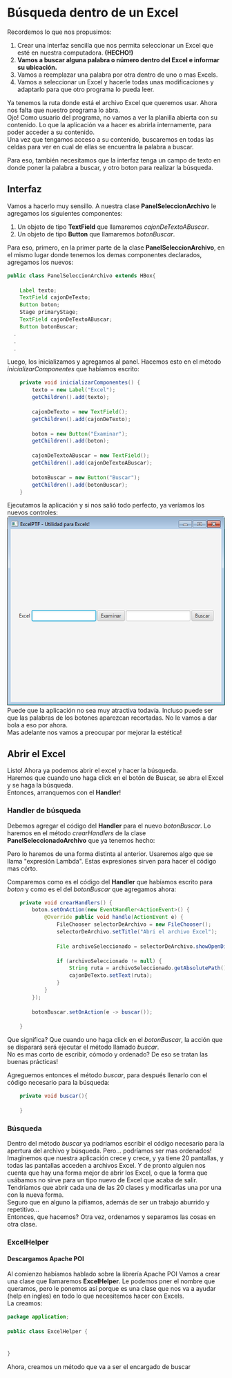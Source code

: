 # Búsqueda dentro de un Excel  

Recordemos lo que nos propusimos:  
1. Crear una interfaz sencilla que nos permita seleccionar un Excel que esté en nuestra computadora. **(HECHO!)**  
2. **Vamos a buscar alguna palabra o número dentro del Excel e informar su ubicación.**  
3. Vamos a reemplazar una palabra por otra dentro de uno o mas Excels.  
4. Vamos a seleccionar un Excel y hacerle todas unas modificaciones y adaptarlo para que otro programa lo pueda leer.  

Ya tenemos la ruta donde está el archivo Excel que queremos usar. Ahora nos falta que nuestro programa lo abra.  
Ojo! Como usuario del programa, no vamos a ver la planilla abierta con su contenido. Lo que la aplicación va a hacer es abrirla internamente, para poder acceder a su contenido.  
Una vez que tengamos acceso a su contenido, buscaremos en todas las celdas para ver en cual de ellas se encuentra la palabra a buscar.  

Para eso, también necesitamos que la interfaz tenga un campo de texto en donde poner la palabra a buscar, y otro boton para realizar la búsqueda.  

## Interfaz  

Vamos a hacerlo muy sensillo. A nuestra clase **PanelSeleccionArchivo** le agregamos los siguientes componentes:  
1. Un objeto de tipo **TextField** que llamaremos *cajonDeTextoABuscar*.  
2. Un objeto de tipo **Button** que llamaremos *botonBuscar*.  

Para eso, primero, en la primer parte de la clase **PanelSeleccionArchivo**, en el mismo lugar donde tenemos los demas componentes declarados, agregamos los nuevos:  
```java
public class PanelSeleccionArchivo extends HBox{

	Label texto;
	TextField cajonDeTexto;
	Button boton;
	Stage primaryStage;
	TextField cajonDeTextoABuscar;
	Button botonBuscar;
  .
  .
  .
```  

Luego, los inicializamos y agregamos al panel. Hacemos esto en el método *inicializarComponentes* que habíamos escrito:  
```java
	private void inicializarComponentes() {
		texto = new Label("Excel");
		getChildren().add(texto);

		cajonDeTexto = new TextField();
		getChildren().add(cajonDeTexto);

		boton = new Button("Examinar");
		getChildren().add(boton);
		
		cajonDeTextoABuscar = new TextField();
		getChildren().add(cajonDeTextoABuscar);
		
		botonBuscar = new Button("Buscar");
		getChildren().add(botonBuscar);
	}
```  
Ejecutamos la aplicación y si nos salió todo perfecto, ya veríamos los nuevos controles:  
![Foto](images/nuevos_controles.png)  
Puede que la aplicación no sea muy atractiva todavía. Incluso puede ser que las palabras de los botones aparezcan recortadas. No le vamos a dar bola a eso por ahora.  
Mas adelante nos vamos a preocupar por mejorar la estética!  

## Abrir el Excel  

Listo! Ahora ya podemos abrir el excel y hacer la búsqueda.  
Haremos que cuando uno haga click en el botón de Buscar, se abra el Excel y se haga la búsqueda.  
Entonces, arranquemos con el **Handler**!  

### Handler de búsqueda  

Debemos agregar el código del **Handler** para el nuevo *botonBuscar*. Lo haremos en el método *crearHandlers* de la clase **PanelSeleccionadoArchivo** que ya tenemos hecho:  

Pero lo haremos de una forma distinta al anterior. Usaremos algo que se llama "expresión Lambda". Estas expresiones sirven para hacer el código mas córto.  

Comparemos como es el código del **Handler** que habíamos escrito para *boton* y como es el del *botonBuscar* que agregamos ahora:  

```java
	private void crearHandlers() {
		boton.setOnAction(new EventHandler<ActionEvent>() {
		    @Override public void handle(ActionEvent e) {
		    	FileChooser selectorDeArchivo = new FileChooser();
				selectorDeArchivo.setTitle("Abri el archivo Excel");

				File archivoSeleccionado = selectorDeArchivo.showOpenDialog(primaryStage);

				if (archivoSeleccionado != null) {
					String ruta = archivoSeleccionado.getAbsolutePath();
					cajonDeTexto.setText(ruta);
				}
		    }
		});

		botonBuscar.setOnAction(e -> buscar());
		
	}
```  

Que significa? Que cuando uno haga click en el *botonBuscar*, la acción que se disparará será ejecutar el método llamado *buscar*.  
No es mas corto de escribir, cómodo y ordenado? De eso se tratan las buenas prácticas!  

Agreguemos entonces el método *buscar*, para después llenarlo con el código necesario para la búsqueda:  

```java
	private void buscar(){
	
	}	
```  

### Búsqueda  

Dentro del método *buscar* ya podríamos escribir el código necesario para la apertura del archivo y búsqueda. Pero... podríamos ser mas ordenados!  
Imaginemos que nuestra aplicación crece y crece, y ya tiene 20 pantallas, y todas las pantallas acceden a archivos Excel. Y de pronto alguien nos cuenta que hay una forma mejor de abrir los Excel, o que la forma que usábamos no sirve para un tipo nuevo de Excel que acaba de salir. Tendríamos que abrir cada una de las 20 clases y modificarlas una por una con la nueva forma.  
Seguro que en alguno la pifiamos, además de ser un trabajo aburrido y repetitivo...  
Entonces, que hacemos? Otra vez, ordenamos y separamos las cosas en otra clase.  

### ExcelHelper  

#### Descargamos Apache POI  

Al comienzo habíamos hablado sobre la librería Apache POI
Vamos a crear una clase que llamaremos **ExcelHelper**. Le podemos pner el nombre que queramos, pero le ponemos así porque es una clase que nos va a ayudar (help en ingles) en todo lo que necesitemos hacer con Excels.  
La creamos:  

```java
package application;

public class ExcelHelper {

	
}
```  

Ahora, creamos un método que va a ser el encargado de buscar 
